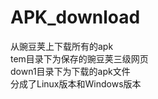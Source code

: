 # APK_download
从豌豆荚上下载所有的apk  
tem目录下为保存的豌豆荚三级网页    
down1目录下为下载的apk文件    
分成了Linux版本和Windows版本    

